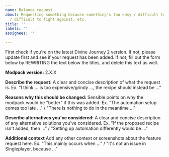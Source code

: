 ```yaml
---
name: Balance request
about: Requesting something because something's too easy / difficult to craft, easy
  / difficult to fight against, etc.
title: ''
labels: ''
assignees: ''

---
```


First check if you're on the latest Divine Journey 2 version. If not, please update first and see if your request has been added. If not, fill out the form below by REWRITING the text below the titles, and delete this text as well.

**Modpack version:**
2.X.X

**Describe the request:**
A clear and concise description of what the request is.
Ex. "I think ... is too expensive/grindy ..., the recipe should instead be ..."

**Reasons why this should be changed:**
Sensible points on why the modpack would be "better" if this was added.
Ex. "The automation setup comes too late ..." / "There is nothing to do in the meantime ..."

**Describe alternatives you've considered:**
A clear and concise description of any alternative solutions you've considered.
Ex. "If the proposed recipe isn't added, then ..." / "Setting up automation differently would be ..."

**Additional context**
Add any other context or screenshots about the feature request here.
Ex. "This mainly occurs when ..." / "It's not an issue in Singleplayer, because ..."
